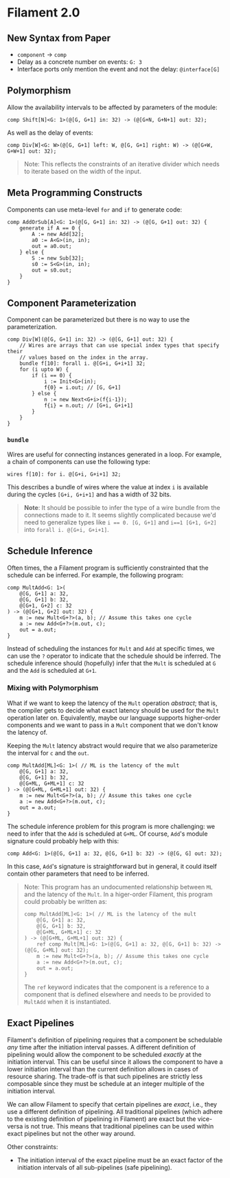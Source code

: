 # Filament 2.0

## New Syntax from Paper

- `component` -> `comp`
- Delay as a concrete number on events: `G: 3`
- Interface ports only mention the event and not the delay: `@interface[G]`

## Polymorphism

Allow the availability intervals to be affected by parameters of the module:
```
comp Shift[N]<G: 1>(@[G, G+1] in: 32) -> (@[G+N, G+N+1] out: 32);
```

As well as the delay of events:
```
comp Div[W]<G: W>(@[G, G+1] left: W, @[G, G+1] right: W) -> (@[G+W, G+W+1] out: 32);
```

> Note: This reflects the constraints of an iterative divider which needs to iterate based on the width of the input.


## Meta Programming Constructs

Components can use meta-level `for` and `if` to generate code:
```
comp AddOrSub[A]<G: 1>(@[G, G+1] in: 32) -> (@[G, G+1] out: 32) {
    generate if A == 0 {
        A := new Add[32];
        a0 := A<G>(in, in);
        out = a0.out;
    } else {
        S := new Sub[32];
        s0 := S<G>(in, in);
        out = s0.out;
    }
}
```

## Component Parameterization

Component can be parameterized but there is no way to use the parameterization.

```
comp Div[W](@[G, G+1] in: 32) -> (@[G, G+1] out: 32) {
    // Wires are arrays that can use special index types that specify their
    // values based on the index in the array.
    bundle f[10]: forall i. @[G+i, G+i+1] 32;
    for (i upto W) {
        if (i == 0) {
            i := Init<G>(in);
            f{0} = i.out; // [G, G+1]
        } else {
            n := new Next<G+i>(f{i-1});
            f{i} = n.out; // [G+i, G+i+1]
        }
    }
}
```

### `bundle`

Wires are useful for connecting instances generated in a loop. For example, a chain of components can use the following type:
```
wires f[10]: for i. @[G+i, G+i+1] 32;
```

This describes a bundle of wires where the value at index `i` is available during the cycles `[G+i, G+i+1]` and has a width of 32 bits.

> **Note**: It should be possible to infer the type of a wire bundle from the connections made to it. It seems slightly complicated because we'd need to generalize types like `i == 0. [G, G+1]` and `i==1 [G+1, G+2]` into `forall i. @[G+i, G+i+1]`.


## Schedule Inference

Often times, the a Filament program is sufficiently constrainted that the schedule can be inferred. For example, the following program:
```
comp MultAdd<G: 1>(
    @[G, G+1] a: 32,
    @[G, G+1] b: 32,
    @[G+1, G+2] c: 32
) -> (@[G+1, G+2] out: 32) {
    m := new Mult<G+?>(a, b); // Assume this takes one cycle
    a := new Add<G+?>(m.out, c);
    out = a.out;
}
```

Instead of scheduling the instances for `Mult` and `Add` at specific times, we can use the `?` operator to indicate that the schedule should be inferred.
The schedule inference should (hopefully) infer that the `Mult` is scheduled at `G` and the `Add` is scheduled at `G+1`.

### Mixing with Polymorphism

What if we want to keep the latency of the `Mult` operation *abstract*; that is, the compiler gets to decide what exact latency should be used for the `Mult` operation later on.
Equivalently, maybe our language supports higher-order components and we want to pass in a `Mult` component that we don't know the latency of.

Keeping the `Mult` latency abstract would require that we also parameterize the interval for `c` and the `out`.

```
comp MultAdd[ML]<G: 1>( // ML is the latency of the mult
    @[G, G+1] a: 32,
    @[G, G+1] b: 32,
    @[G+ML, G+ML+1] c: 32
) -> (@[G+ML, G+ML+1] out: 32) {
    m := new Mult<G+?>(a, b); // Assume this takes one cycle
    a := new Add<G+?>(m.out, c);
    out = a.out;
}
```

The schedule inference problem for this program is more challenging: we need to infer that the `Add` is scheduled at `G+ML`.
Of course, `Add`'s module signature could probably help with this:
```
comp Add<G: 1>(@[G, G+1] a: 32, @[G, G+1] b: 32) -> (@[G, G] out: 32);
```

In this case, `Add`'s signature is straightforward but in general, it could itself contain other parameters that need to be inferred.

> Note: This program has an undocumented relationship between `ML` and the latency of the `Mult`. In a higer-order Filament, this program could probably be written as:
> ```
> comp MultAdd[ML]<G: 1>( // ML is the latency of the mult
>     @[G, G+1] a: 32,
>     @[G, G+1] b: 32,
>     @[G+ML, G+ML+1] c: 32
> ) -> (@[G+ML, G+ML+1] out: 32) {
>     ref comp Mult[ML]<G: 1>(@[G, G+1] a: 32, @[G, G+1] b: 32) -> (@[G, G+ML] out: 32);
>     m := new Mult<G+?>(a, b); // Assume this takes one cycle
>     a := new Add<G+?>(m.out, c);
>     out = a.out;
> }
> ```
>
> The `ref` keyword indicates that the component is a reference to a component that is defined elsewhere and needs to be provided to `MultAdd` when it is instantiated.


## Exact Pipelines

Filament's definition of pipelining requires that a component be schedulable *any* time after the initiation interval passes.
A different definition of pipelining would allow the component to be scheduled *exactly* at the initiation interval.
This can be useful since it allows the component to have a lower initiation interval than the current definition allows in cases of resource sharing.
The trade-off is that such pipelines are strictly less composable since they must be schedule at an integer multiple of the initiation interval.

We can allow Filament to specify that certain pipelines are *exact*, i.e., they use a different definition of pipelining.
All traditional pipelines (which adhere to the existing definition of pipelining in Filament) are exact but the vice-versa is not true.
This means that traditional pipelines can be used within exact pipelines but not the other way around.

Other constraints:
- The initiation interval of the exact pipeline must be an exact factor of the initiation intervals of all sub-pipelines (safe pipelining).